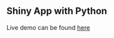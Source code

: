 ## Shiny App with Python

Live demo can be found [here](https://shinylive.io/py/app/#gist=b32d4bdf1f252cd8635c95697d2f5bf7) 